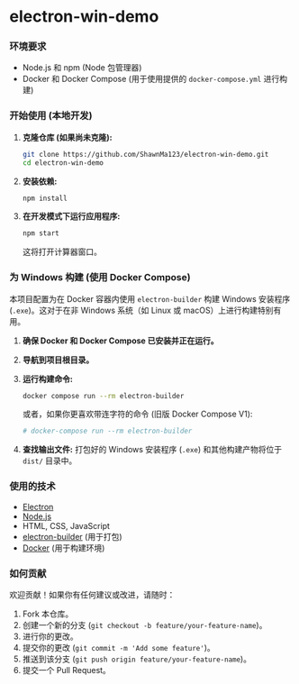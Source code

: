 # electron-win-demo


### 环境要求

*   Node.js 和 npm (Node 包管理器)
*   Docker 和 Docker Compose (用于使用提供的 `docker-compose.yml` 进行构建)

### 开始使用 (本地开发)

1.  **克隆仓库 (如果尚未克隆):**
    ```bash
    git clone https://github.com/ShawnMa123/electron-win-demo.git
    cd electron-win-demo
    ```

2.  **安装依赖:**
    ```bash
    npm install
    ```

3.  **在开发模式下运行应用程序:**
    ```bash
    npm start
    ```
    这将打开计算器窗口。

### 为 Windows 构建 (使用 Docker Compose)

本项目配置为在 Docker 容器内使用 `electron-builder` 构建 Windows 安装程序 (`.exe`)。这对于在非 Windows 系统（如 Linux 或 macOS）上进行构建特别有用。

1.  **确保 Docker 和 Docker Compose 已安装并正在运行。**

2.  **导航到项目根目录。**

3.  **运行构建命令:**
    ```bash
    docker compose run --rm electron-builder
    ```
    或者，如果你更喜欢带连字符的命令 (旧版 Docker Compose V1):
    ```bash
    # docker-compose run --rm electron-builder
    ```

4.  **查找输出文件:**
    打包好的 Windows 安装程序 (`.exe`) 和其他构建产物将位于 `dist/` 目录中。

### 使用的技术

*   [Electron](https://www.electronjs.org/)
*   [Node.js](https://nodejs.org/)
*   HTML, CSS, JavaScript
*   [electron-builder](https://www.electron.build/) (用于打包)
*   [Docker](https://www.docker.com/) (用于构建环境)

### 如何贡献

欢迎贡献！如果你有任何建议或改进，请随时：
1.  Fork 本仓库。
2.  创建一个新的分支 (`git checkout -b feature/your-feature-name`)。
3.  进行你的更改。
4.  提交你的更改 (`git commit -m 'Add some feature'`)。
5.  推送到该分支 (`git push origin feature/your-feature-name`)。
6.  提交一个 Pull Request。


